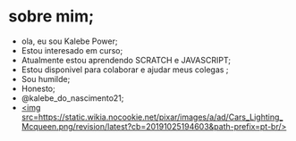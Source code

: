 # sobre mim;
- ola, eu sou Kalebe Power;
- Estou interesado em curso;
- Atualmente estou aprendendo SCRATCH e JAVASCRIPT;
- Estou disponivel para colaborar e ajudar meus colegas ; 
- Sou humilde; 
- Honesto;
- @kalebe_do_nascimento21;
- <a href=””><img src=https://static.wikia.nocookie.net/pixar/images/a/ad/Cars_Lighting_Mcqueen.png/revision/latest?cb=20191025194603&path-prefix=pt-br/></img></a>

<!--
**KalebePower/KalebePower** is a ✨ _special_ ✨ repository because its `README.md` (this file) appears on your GitHub profile.

Here are some ideas to get you started:

- 🔭 I’m currently working on ...
- 🌱 I’m currently learning ...
- 👯 I’m looking to collaborate on ...
- 🤔 I’m looking for help with ...
- 💬 Ask me about ...
- 📫 How to reach me: ...
- 😄 Pronouns: ...
- ⚡ Fun fact: ...
-->
